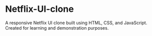 # Netflix-UI-clone
A responsive Netflix UI clone built using HTML, CSS, and JavaScript. Created for learning and demonstration purposes.

